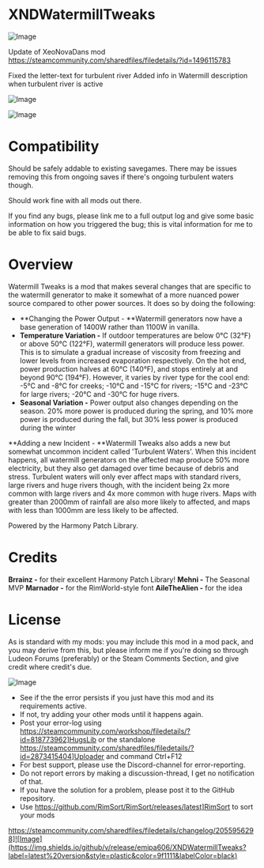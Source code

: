 # XNDWatermillTweaks

![Image](https://i.imgur.com/buuPQel.png)

Update of XeoNovaDans mod 
https://steamcommunity.com/sharedfiles/filedetails/?id=1496115783

Fixed the letter-text for turbulent river
Added info in Watermill description when turbulent river is active

![Image](https://i.imgur.com/pufA0kM.png)

	
![Image](https://i.imgur.com/Z4GOv8H.png)


# **Compatibility**

Should be safely addable to existing savegames. There may be issues removing this from ongoing saves if there's ongoing turbulent waters though.

Should work fine with all mods out there.

If you find any bugs, please link me to a full output log and give some basic information on how you triggered the bug; this is vital information for me to be able to fix said bugs.

# **Overview**

Watermill Tweaks is a mod that makes several changes that are specific to the watermill generator to make it somewhat of a more nuanced power source compared to other power sources. It does so by doing the following:


- **Changing the Power Output - **Watermill generators now have a base generation of 1400W rather than 1100W in vanilla.
- **Temperature Variation -** If outdoor temperatures are below 0°C (32°F) or above 50°C (122°F), watermill generators will produce less power. This is to simulate a gradual increase of viscosity from freezing and lower levels from increased evaporation respectively. On the hot end, power production halves at 60°C (140°F), and stops entirely at and beyond 90°C (194°F). However, it varies by river type for the cool end: -5°C and -8°C for creeks; -10°C and -15°C for rivers; -15°C and -23°C for large rivers; -20°C and -30°C for huge rivers.
- **Seasonal Variation -** Power output also changes depending on the season. 20% more power is produced during the spring, and 10% more power is produced during the fall, but 30% less power is produced during the winter


**Adding a new Incident - **Watermill Tweaks also adds a new but somewhat uncommon incident called 'Turbulent Waters'. When this incident happens, all watermill generators on the affected map produce 50% more electricity, but they also get damaged over time because of debris and stress. Turbulent waters will only ever affect maps with standard rivers, large rivers and huge rivers though, with the incident being 2x more common with large rivers and 4x more common with huge rivers. Maps with greater than 2000mm of rainfall are also more likely to affected, and maps with less than 1000mm are less likely to be affected.

Powered by the Harmony Patch Library.

# **Credits**

**Brrainz -** for their excellent Harmony Patch Library!
**Mehni -** The Seasonal MVP
**Marnador -** for the RimWorld-style font
**AileTheAlien -** for the idea

# **License**

As is standard with my mods: you may include this mod in a mod pack, and you may derive from this, but please inform me if you're doing so through Ludeon Forums (preferably) or the Steam Comments Section, and give credit where credit's due.


![Image](https://i.imgur.com/PwoNOj4.png)



-  See if the the error persists if you just have this mod and its requirements active.
-  If not, try adding your other mods until it happens again.
-  Post your error-log using https://steamcommunity.com/workshop/filedetails/?id=818773962]HugsLib or the standalone https://steamcommunity.com/sharedfiles/filedetails/?id=2873415404]Uploader and command Ctrl+F12
-  For best support, please use the Discord-channel for error-reporting.
-  Do not report errors by making a discussion-thread, I get no notification of that.
-  If you have the solution for a problem, please post it to the GitHub repository.
-  Use https://github.com/RimSort/RimSort/releases/latest]RimSort to sort your mods



https://steamcommunity.com/sharedfiles/filedetails/changelog/2055956298]![Image](https://img.shields.io/github/v/release/emipa606/XNDWatermillTweaks?label=latest%20version&style=plastic&color=9f1111&labelColor=black)

